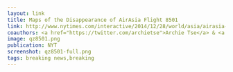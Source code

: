```yaml
---
layout: link
title: Maps of the Disappearance of AirAsia Flight 8501
link: http://www.nytimes.com/interactive/2014/12/28/world/asia/airasia-flight-qz8501-map.html
coauthors: <a href="https://twitter.com/archietse">Archie Tse</a> & <a href="https://twitter.com/karenyourish">Karen Yourish</a>
image: qz8501.png
publication: NYT
screenshot: qz8501-full.png
tags: breaking news,breaking
---
```

